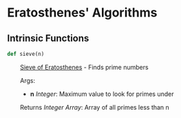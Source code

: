 <h1>Eratosthenes' Algorithms</h1>

<h2>Intrinsic Functions</h2>

```python
def sieve(n)
```

<div markdown="1" style="margin-left: 30px;">

[Sieve of Eratosthenes](https://en.wikipedia.org/wiki/Sieve_of_Eratosthenes) - Finds prime numbers


</div>

<div markdown="1" style="margin-left: 30px;">

Args:

</div>

<div markdown="1" style="margin-left: 30px;">

* **n** *Integer*: Maximum value to look for primes under

</div>

<div markdown="1" style="margin-left: 30px;">

Returns *Integer Array*: Array of all primes less than n

</div>
